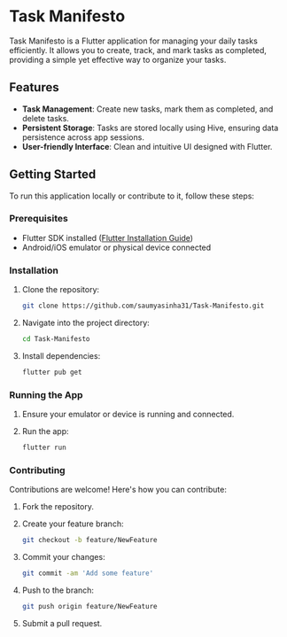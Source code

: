 
# Task Manifesto

Task Manifesto is a Flutter application for managing your daily tasks efficiently. It allows you to create, track, and mark tasks as completed, providing a simple yet effective way to organize your tasks.

## Features

- **Task Management**: Create new tasks, mark them as completed, and delete tasks.
- **Persistent Storage**: Tasks are stored locally using Hive, ensuring data persistence across app sessions.
- **User-friendly Interface**: Clean and intuitive UI designed with Flutter.

## Getting Started

To run this application locally or contribute to it, follow these steps:

### Prerequisites

- Flutter SDK installed ([Flutter Installation Guide](https://flutter.dev/docs/get-started/install))
- Android/iOS emulator or physical device connected

### Installation

1. Clone the repository:

   ```bash
   git clone https://github.com/saumyasinha31/Task-Manifesto.git
   ```

2. Navigate into the project directory:

   ```bash
   cd Task-Manifesto
   ```

3. Install dependencies:

   ```bash
   flutter pub get
   ```

### Running the App

1. Ensure your emulator or device is running and connected.

2. Run the app:

   ```bash
   flutter run
   ```

### Contributing

Contributions are welcome! Here's how you can contribute:

1. Fork the repository.

2. Create your feature branch:

   ```bash
   git checkout -b feature/NewFeature
   ```

3. Commit your changes:

   ```bash
   git commit -am 'Add some feature'
   ```

4. Push to the branch:

   ```bash
   git push origin feature/NewFeature
   ```

5. Submit a pull request.


